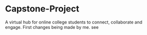 # Capstone-Project
A virtual hub for online college students to connect, collaborate and engage.
First changes being made by me.
see